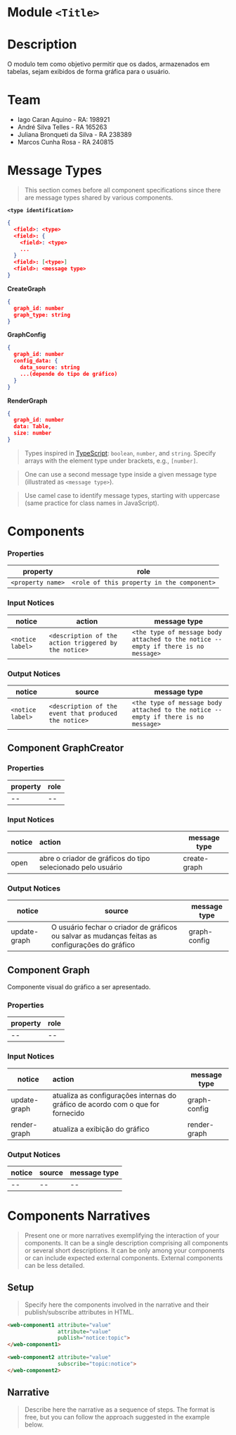 # Module `<Title>`

# Description
O modulo tem como objetivo permitir que os dados, armazenados em tabelas, sejam exibidos de forma gráfica para o usuário.

# Team
* Iago Caran Aquino - RA: 198921
* André Silva Telles - RA 165263
* Juliana Bronqueti da Silva - RA 238389
* Marcos Cunha Rosa - RA 240815

# Message Types

> This section comes before all component specifications since there are message types shared by various components.

**`<type identification>`**
~~~json
{
  <field>: <type>
  <field>: {
    <field>: <type>
    ...
  }
  <field>: [<type>]
  <field>: <message type>
}
~~~

**CreateGraph**

~~~json
{
  graph_id: number
  graph_type: string
}
~~~

**GraphConfig**

~~~json
{
  graph_id: number
  config_data: {
    data_source: string
  	...(depende do tipo de gráfico)  
  }
}
~~~

**RenderGraph**

~~~json
{
  graph_id: number
  data: Table,
  size: number
}
~~~

> Types inspired in [TypeScript](https://www.typescriptlang.org/docs/handbook/2/everyday-types.html): `boolean`, `number`, and `string`. Specify arrays with the element type under brackets, e.g., `[number]`.

> One can use a second message type inside a given message type (illustrated as `<message type>`).

> Use camel case to identify message types, starting with uppercase (same practice for class names in JavaScript).

# Components

### Properties

property | role
---------| --------
`<property name>` | `<role of this property in the component>`

### Input Notices

notice | action | message type
-------| ------ | ------------
`<notice label>` | `<description of the action triggered by the notice>` | `<the type of message body attached to the notice --  empty if there is no message>`

### Output Notices

notice    | source | message type
----------| -------| ------------
`<notice label>` | `<description of the event that produced the notice>` | `<the type of message body attached to the notice --  empty if there is no message>`

## Component GraphCreator

### Properties

| property | role |
| -------- | ---- |
| --       | --   |

### Input Notices

| notice | action                                                      | message type |
| ------ | :---------------------------------------------------------- | ------------ |
| open   | abre o criador de gráficos do tipo selecionado pelo usuário | create-graph |

### Output Notices

| notice       | source                                                       | message type |
| ------------ | ------------------------------------------------------------ | ------------ |
| update-graph | O usuário fechar o criador de gráficos ou salvar as mudanças feitas as configurações do gráfico | graph-config |

## Component Graph

Componente visual do gráfico a ser apresentado.

### Properties

| property | role |
| -------- | ---- |
| --       | --   |

### Input Notices

| notice | action                                                      | message type |
| ------ | :---------------------------------------------------------- | ------------ |
| update-graph | atualiza as configurações internas do gráfico de acordo com o que for fornecido | graph-config |
| render-graph | atualiza a exibição do gráfico | render-graph |

### Output Notices

| notice       | source                                                       | message type |
| ------------ | ------------------------------------------------------------ | ------------ |
| -- | -- | -- |

# Components Narratives

> Present one or more narratives exemplifying the interaction of your components. It can be a single description comprising all components or several short descriptions. It can be only among your components or can include expected external components. External components can be less detailed.

## Setup

> Specify here the components involved in the narrative and their publish/subscribe attributes in HTML.

~~~html
<web-component1 attribute="value"
                attribute="value"
                publish="notice:topic">
</web-component1>

<web-component2 attribute="value"
                subscribe="topic:notice">
</web-component2>
~~~

## Narrative

> Describe here the narrative as a sequence of steps. The format is free, but you can follow the approach suggested in the example below.
